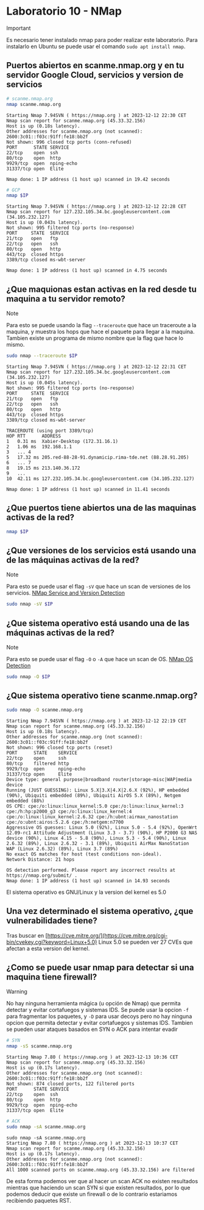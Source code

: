 # Laboratorio 10 - NMap

> [!IMPORTANT]
> Es necesario tener instalado nmap para poder realizar este laboratorio. Para instalarlo en Ubuntu se puede usar el comando `sudo apt install nmap`.

## Puertos abiertos en scanme.nmap.org y en tu servidor Google Cloud, servicios y version de servicios

```bash
# scanme.nmap.org
nmap scanme.nmap.org
```

```text
Starting Nmap 7.94SVN ( https://nmap.org ) at 2023-12-12 22:30 CET
Nmap scan report for scanme.nmap.org (45.33.32.156)
Host is up (0.18s latency).
Other addresses for scanme.nmap.org (not scanned): 2600:3c01::f03c:91ff:fe18:bb2f
Not shown: 996 closed tcp ports (conn-refused)
PORT      STATE SERVICE
22/tcp    open  ssh
80/tcp    open  http
9929/tcp  open  nping-echo
31337/tcp open  Elite

Nmap done: 1 IP address (1 host up) scanned in 19.42 seconds
```

```bash
# GCP
nmap $IP
```

```text
Starting Nmap 7.94SVN ( https://nmap.org ) at 2023-12-12 22:28 CET
Nmap scan report for 127.232.105.34.bc.googleusercontent.com (34.105.232.127)
Host is up (0.043s latency).
Not shown: 995 filtered tcp ports (no-response)
PORT     STATE  SERVICE
21/tcp   open   ftp
22/tcp   open   ssh
80/tcp   open   http
443/tcp  closed https
3389/tcp closed ms-wbt-server

Nmap done: 1 IP address (1 host up) scanned in 4.75 seconds
```

## ¿Que maquionas estan activas en la red desde tu maquina a tu servidor remoto?

> [!NOTE]
> Para esto se puede usando la flag `--traceroute` que hace un traceroute a la maquina, y muestra los hops que hace el paquete para llegar a la maquina. Tambien existe un programa de mismo nombre que la flag que hace lo mismo.

```bash
sudo nmap --traceroute $IP
```

```text
Starting Nmap 7.94SVN ( https://nmap.org ) at 2023-12-12 22:31 CET
Nmap scan report for 127.232.105.34.bc.googleusercontent.com (34.105.232.127)
Host is up (0.045s latency).
Not shown: 995 filtered tcp ports (no-response)
PORT     STATE  SERVICE
21/tcp   open   ftp
22/tcp   open   ssh
80/tcp   open   http
443/tcp  closed https
3389/tcp closed ms-wbt-server

TRACEROUTE (using port 3389/tcp)
HOP RTT      ADDRESS
1   0.31 ms  Xabier-Desktop (172.31.16.1)
2   1.06 ms  192.168.1.1
3   ... 4
5   17.32 ms 205.red-88-28-91.dynamicip.rima-tde.net (88.28.91.205)
6   ... 7
8   19.15 ms 213.140.36.172
9   ...
10  42.11 ms 127.232.105.34.bc.googleusercontent.com (34.105.232.127)

Nmap done: 1 IP address (1 host up) scanned in 11.41 seconds
```

## ¿Que puertos tiene abiertos una de las maquinas activas de la red?

```bash
nmap $IP
```


## ¿Que versiones de los servicios está usando una de las máquinas activas de la red?

> [!NOTE]
> Para esto se puede usar el flag `-sV` que hace un scan de versiones de los servicios. [NMap Service and Version Detection](https://nmap.org/man/es/man-version-detection.html)

```bash
sudo nmap -sV $IP
```

## ¿Que sistema operativo está usando una de las máquinas activas de la red?

> [!NOTE]
> Para esto se puede usar el flag `-O` o `-A` que hace un scan de OS. [NMap OS Detection](https://nmap.org/man/es/man-os-detection.html)

```bash
sudo nmap -O $IP
```

## ¿Que sistema operativo tiene scanme.nmap.org?

```bash
sudo nmap -O scanme.nmap.org
```

```text
Starting Nmap 7.94SVN ( https://nmap.org ) at 2023-12-12 22:19 CET
Nmap scan report for scanme.nmap.org (45.33.32.156)
Host is up (0.18s latency).
Other addresses for scanme.nmap.org (not scanned): 2600:3c01::f03c:91ff:fe18:bb2f
Not shown: 996 closed tcp ports (reset)
PORT      STATE    SERVICE
22/tcp    open     ssh
80/tcp    filtered http
9929/tcp  open     nping-echo
31337/tcp open     Elite
Device type: general purpose|broadband router|storage-misc|WAP|media device
Running (JUST GUESSING): Linux 5.X|3.X|4.X|2.6.X (92%), HP embedded (90%), Ubiquiti embedded (89%), Ubiquiti AirOS 5.X (89%), Netgem embedded (88%)
OS CPE: cpe:/o:linux:linux_kernel:5.0 cpe:/o:linux:linux_kernel:3 cpe:/h:hp:p2000_g3 cpe:/o:linux:linux_kernel:4 cpe:/o:linux:linux_kernel:2.6.32 cpe:/h:ubnt:airmax_nanostation cpe:/o:ubnt:airos:5.2.6 cpe:/h:netgem:n7700
Aggressive OS guesses: Linux 5.0 (92%), Linux 5.0 - 5.4 (92%), OpenWrt 12.09-rc1 Attitude Adjustment (Linux 3.3 - 3.7) (90%), HP P2000 G3 NAS device (90%), Linux 4.15 - 5.8 (90%), Linux 5.3 - 5.4 (90%), Linux 2.6.32 (89%), Linux 2.6.32 - 3.1 (89%), Ubiquiti AirMax NanoStation WAP (Linux 2.6.32) (89%), Linux 3.7 (89%)
No exact OS matches for host (test conditions non-ideal).
Network Distance: 21 hops

OS detection performed. Please report any incorrect results at https://nmap.org/submit/ .
Nmap done: 1 IP address (1 host up) scanned in 14.93 seconds
```

El sistema operativo es GNU/Linux y la version del kernel es 5.0

## Una vez determinado el sistema operativo, ¿que vulnerabilidades tiene?

Tras buscar en [https://cve.mitre.org/](https://cve.mitre.org/cgi-bin/cvekey.cgi?keyword=Linux+5.0) Linux 5.0 se pueden ver 27 CVEs que afectan a esta version del kernel.

## ¿Como se puede usar nmap para detectar si una maquina tiene firewall?

> [!WARNING]
> No hay ninguna herramienta mágica (u opción de Nmap) que permita detectar y evitar cortafuegos y sistemas IDS. Se puede usar la opcion `-f` para fragmentar los paquetes, y `-D` para usar decoys pero no hay ninguna opcion que permita detectar y evitar cortafuegos y sistemas IDS. Tambien se pueden usar ataques basados en SYN o ACK para intentar evadir

```bash
# SYN
nmap -sS scanme.nmap.org
```

```text
Starting Nmap 7.80 ( https://nmap.org ) at 2023-12-13 10:36 CET
Nmap scan report for scanme.nmap.org (45.33.32.156)
Host is up (0.17s latency).
Other addresses for scanme.nmap.org (not scanned): 2600:3c01::f03c:91ff:fe18:bb2f
Not shown: 874 closed ports, 122 filtered ports
PORT      STATE SERVICE
22/tcp    open  ssh
80/tcp    open  http
9929/tcp  open  nping-echo
31337/tcp open  Elite
```

```bash
# ACK
sudo nmap -sA scanme.nmap.org
```

```text
sudo nmap -sA scanme.nmap.org
Starting Nmap 7.80 ( https://nmap.org ) at 2023-12-13 10:37 CET
Nmap scan report for scanme.nmap.org (45.33.32.156)
Host is up (0.17s latency).
Other addresses for scanme.nmap.org (not scanned): 2600:3c01::f03c:91ff:fe18:bb2f
All 1000 scanned ports on scanme.nmap.org (45.33.32.156) are filtered
```

De esta forma podemos ver que al hacer un scan ACK no existen resultados mientras que haciendo un scan SYN si que existen resultados, por lo que podemos deducir que existe un firewall o de lo contrario estariamos recibiendo paquetes RST.
